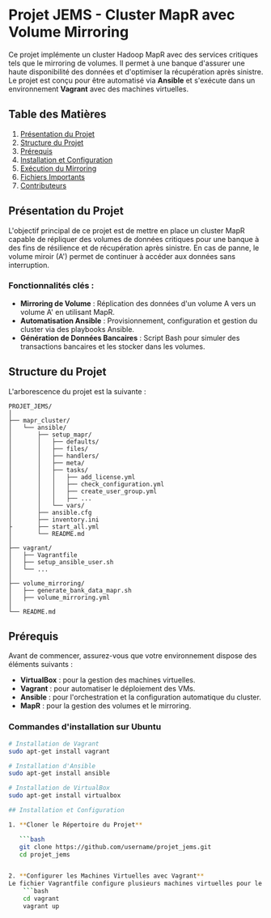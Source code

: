 # Projet JEMS - Cluster MapR avec Volume Mirroring

Ce projet implémente un cluster Hadoop MapR avec des services critiques tels que le mirroring de volumes. Il permet à une banque d'assurer une haute disponibilité des données et d'optimiser la récupération après sinistre. Le projet est conçu pour être automatisé via **Ansible** et s'exécute dans un environnement **Vagrant** avec des machines virtuelles.

## Table des Matières
1. [Présentation du Projet](#présentation-du-projet)
2. [Structure du Projet](#structure-du-projet)
3. [Prérequis](#prérequis)
4. [Installation et Configuration](#installation-et-configuration)
5. [Exécution du Mirroring](#exécution-du-mirroring)
6. [Fichiers Importants](#fichiers-importants)
7. [Contributeurs](#contributeurs)

## Présentation du Projet

L'objectif principal de ce projet est de mettre en place un cluster MapR capable de répliquer des volumes de données critiques pour une banque à des fins de résilience et de récupération après sinistre. En cas de panne, le volume miroir (A') permet de continuer à accéder aux données sans interruption.

### Fonctionnalités clés :
- **Mirroring de Volume** : Réplication des données d'un volume A vers un volume A' en utilisant MapR.
- **Automatisation Ansible** : Provisionnement, configuration et gestion du cluster via des playbooks Ansible.
- **Génération de Données Bancaires** : Script Bash pour simuler des transactions bancaires et les stocker dans les volumes.

## Structure du Projet

L'arborescence du projet est la suivante :

```
PROJET_JEMS/
│
├── mapr_cluster/
│   └── ansible/
│       ├── setup_mapr/
│       │   ├── defaults/
│       │   ├── files/
│       │   ├── handlers/
│       │   ├── meta/
│       │   ├── tasks/
│       │   │   ├── add_license.yml
│       │   │   ├── check_configuration.yml
│       │   │   ├── create_user_group.yml
│       │   │   ├── ...
│       │   └── vars/
│       ├── ansible.cfg
│       ├── inventory.ini
├       ├── start_all.yml        
│       └── README.md
│
├── vagrant/
│   ├── Vagrantfile
│   ├── setup_ansible_user.sh
│   └── ...
│
├── volume_mirroring/
│   ├── generate_bank_data_mapr.sh
│   ├── volume_mirroring.yml
│
└── README.md
```


## Prérequis

Avant de commencer, assurez-vous que votre environnement dispose des éléments suivants :
- **VirtualBox** : pour la gestion des machines virtuelles.
- **Vagrant** : pour automatiser le déploiement des VMs.
- **Ansible** : pour l'orchestration et la configuration automatique du cluster.
- **MapR** : pour la gestion des volumes et le mirroring.

### Commandes d'installation sur Ubuntu

```bash
# Installation de Vagrant
sudo apt-get install vagrant

# Installation d'Ansible
sudo apt-get install ansible

# Installation de VirtualBox
sudo apt-get install virtualbox

## Installation et Configuration

1. **Cloner le Répertoire du Projet**

   ```bash
   git clone https://github.com/username/projet_jems.git
   cd projet_jems


2. **Configurer les Machines Virtuelles avec Vagrant**
Le fichier Vagrantfile configure plusieurs machines virtuelles pour le cluster. Pour démarrer les VMs : 
    ```bash 
    cd vagrant 
    vagrant up